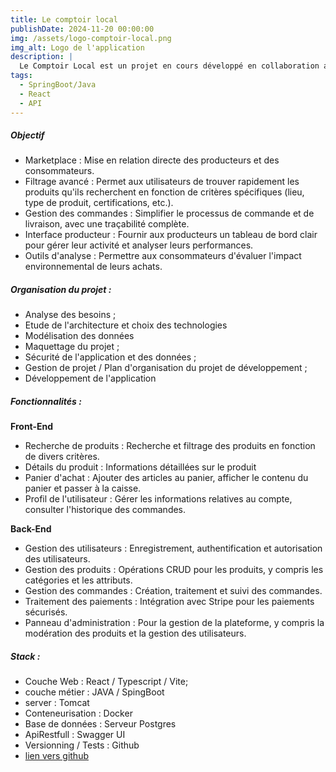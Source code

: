 ```yaml
---
title: Le comptoir local
publishDate: 2024-11-20 00:00:00
img: /assets/logo-comptoir-local.png
img_alt: Logo de l'application
description: |
  Le Comptoir Local est un projet en cours développé en collaboration avec l'organisation Github Pinqo.
tags:
  - SpringBoot/Java
  - React
  - API
---
```


##### Objectif

- Marketplace : Mise en relation directe des producteurs et des consommateurs.
- Filtrage avancé : Permet aux utilisateurs de trouver rapidement les produits qu'ils recherchent en fonction de critères spécifiques (lieu, type de produit, certifications, etc.).
- Gestion des commandes : Simplifier le processus de commande et de livraison, avec une traçabilité complète.
- Interface producteur : Fournir aux producteurs un tableau de bord clair pour gérer leur activité et analyser leurs performances.
- Outils d'analyse : Permettre aux consommateurs d'évaluer l'impact environnemental de leurs achats.

##### Organisation du projet :

- Analyse des besoins ;
- Etude de l'architecture et choix des technologies
- Modélisation des données
- Maquettage du projet ;
- Sécurité de l'application et des données ;
- Gestion de projet / Plan d'organisation du projet de développement ;
- Développement de l'application

##### Fonctionnalités :

**Front-End**

- Recherche de produits : Recherche et filtrage des produits en fonction de divers critères.
- Détails du produit : Informations détaillées sur le produit
- Panier d'achat : Ajouter des articles au panier, afficher le contenu du panier et passer à la caisse.
- Profil de l'utilisateur : Gérer les informations relatives au compte, consulter l'historique des commandes.

**Back-End**

- Gestion des utilisateurs : Enregistrement, authentification et autorisation des utilisateurs.
- Gestion des produits : Opérations CRUD pour les produits, y compris les catégories et les attributs.
- Gestion des commandes : Création, traitement et suivi des commandes.
- Traitement des paiements : Intégration avec Stripe pour les paiements sécurisés.
- Panneau d'administration : Pour la gestion de la plateforme, y compris la modération des produits et la gestion des utilisateurs.

##### Stack :

- Couche Web : React / Typescript / Vite;
- couche métier : JAVA / SpingBoot
- server : Tomcat
- Conteneurisation : Docker
- Base de données : Serveur Postgres
- ApiRestfull : Swagger UI
- Versionning / Tests : Github
- <a href = "https://github.com/Pinqo-community/marketplace-app" target="_blank">lien vers github</a>
